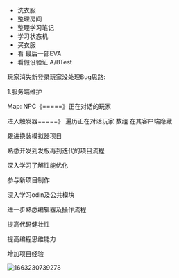 - 洗衣服
- 整理房间
- 整理学习笔记
- 学习状态机
- 买衣服
- 看 最后一部EVA
- 看假设验证 A/BTest




玩家消失新登录玩家没处理Bug思路:

1.服务端维护

Map: NPC《=====》正在对话的玩家

进入触发器=====》 遍历正在对话玩家 数组 在其客户端隐藏



跟进换装模拟器项目

熟悉开发到发版再到迭代的项目流程

深入学习了解性能优化

参与新项目制作

深入学习odin及公共模块

进一步熟悉编辑器及操作流程

提高代码健壮性

提高编程思维能力

增加项目经验





![1663230739278](C:\Users\44231\AppData\Local\Temp\1663230739278.png)